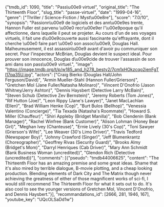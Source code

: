 {"tmdb_id": 1090, "title": "Pass\u00e9 virtuel", "original_title": "The Thirteenth Floor", "slug_title": "passe-virtuel", "date": "1999-04-16", "genre": ["Thriller / Science-Fiction / Myst\u00e8re"], "score": "7.0/10", "synopsis": "Passionn\u00e9 de logiciels et des ann\u00e9es trente, Hannon Fuller est parvenu \u00e0 recr\u00e9er l'\u00e9poque qu'il affectionne, dans laquelle il peut se projeter. Au cours d'un de ses voyages virtuels, il fait une d\u00e9couverte aussi fascinante qu'effrayante, dont il cherche \u00e0 faire part \u00e0 son associ\u00e9, Douglas Hall. Malheureusement, il est assassin\u00e9 avant d'avoir pu communiquer son secret. Pour l'inspecteur McBrian, Douglas devient le suspect ideal. Pour prouver son innocence, Douglas d\u00e9cide de trouver l'assassin de son ami dans son pass\u00e9 virtuel.", "image": "https://image.tmdb.org/t/p/w185_and_h278_bestv2/7cm1xHOkzcqo2ienFgTl17qa35U.jpg", "actors": ["Craig Bierko (Douglas Hall/John Ferguson/David)", "Armin Mueller-Stahl (Hannon Fuller/Grierson)", "Gretchen Mol (Jane Fuller/Natasha Molinaro)", "Vincent D'Onofrio (Jason Whitney/Jerry Ashton)", "Dennis Haysbert (Detective Larry McBain)", "Steven Schub (Detective Zev Bernstein)", "Jeremy Roberts (Tom Jones)", "Rif Hutton (Joe)", "Leon Rippy (Jane's Lawyer)", "Janet MacLachlan (Ellen)", "Brad William Henke (Cop)", "Burt Bulos (Bellhop)", "Venessia Valentino (Concierge)", "Tia Texada (Natasha's Roommate)", "Howard S. Miller (Chauffeur)", "Shiri Appleby (Bridget Manilla)", "Bob Clendenin (Bank Manager)", "Rachel Winfree (Bank Customer)", "Alison Lohman (Honey Bear Girl)", "Meghan Ivey (Chanteuse)", "Ernie Lively (30's Cop)", "Toni Sawyer (Grierson's Wife)", "Lee Weaver (30's Limo Driver)", "Travis Tedford (Newspaper Boy)", "Johnny Crawford (Singer)", "Jeff Blumenkrantz (Choreographer)", "Geoffrey Rivas (Security Guard)", "Brooks Almy (Bridget's Mom)", "Darryl Henriques (Cab Driver)", "Mary Ann Schmidt (Bank Business Woman (uncredited))", "Glendon Rich (Detective (uncredited))"], "comments": [{"pseudo": "tmdb44006625", "content": "The Thirteenth Floor has an amazing premise and some great ideas. Shame that it's also mired by terrible dialogue, B-movie plotting, and a cheap looking production. Blending elements of Dark City and The Matrix though never achieving the greatness of either of those magnificent works of sci-fi, I would still recommend The Thirteenth Floor for what it sets out to do. It's also cool to see the younger versions of Gretchen Mol, Vincent D'Onofrio, and Dennis Haysbert."}], "recommandations_id": [2666, 281, 1946, 167], "youtube_key": "UQcOLSaDd1w"}